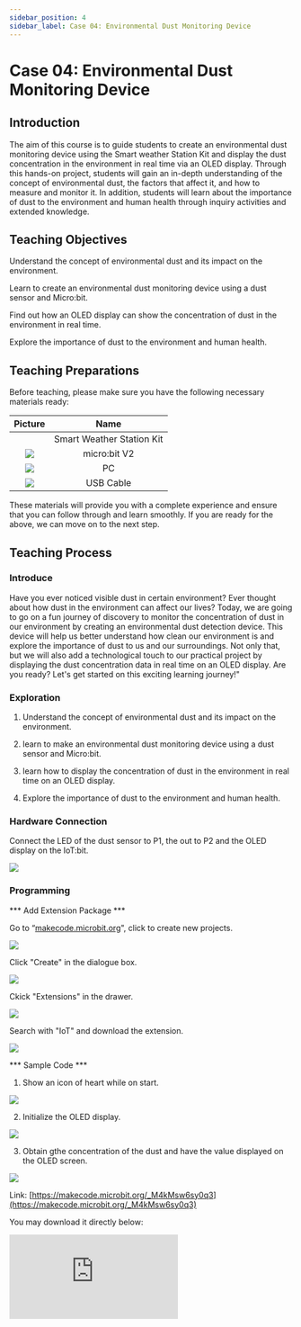 ```yaml
---
sidebar_position: 4
sidebar_label: Case 04: Environmental Dust Monitoring Device
---
```


# Case 04: Environmental Dust Monitoring Device

## Introduction

The aim of this course is to guide students to create an environmental dust monitoring device using the Smart weather Station Kit and display the dust concentration in the environment in real time via an OLED display. Through this hands-on project, students will gain an in-depth understanding of the concept of environmental dust, the factors that affect it, and how to measure and monitor it. In addition, students will learn about the importance of dust to the environment and human health through inquiry activities and extended knowledge.

## Teaching Objectives

Understand the concept of environmental dust and its impact on the environment.

Learn to create an environmental dust monitoring device using a dust sensor and Micro:bit.

Find out how an OLED display can show the concentration of dust in the environment in real time.

Explore the importance of dust to the environment and human health.

## Teaching Preparations

Before teaching, please make sure you have the following necessary materials ready:

| Picture | Name |
| :-: | :-: |
|  | Smart Weather Station Kit |
| ![](./images/microbit-smart-climate-kit-case-01-03.png) | micro:bit V2 |
| ![](./images/microbit-smart-climate-kit-case-01-04.png) | PC |
| ![](./images/microbit-smart-climate-kit-case-01-05.png) | USB Cable |

These materials will provide you with a complete experience and ensure that you can follow through and learn smoothly. If you are ready for the above, we can move on to the next step.

## Teaching Process

### Introduce

Have you ever noticed visible dust in certain environment? Ever thought about how dust in the environment can affect our lives? Today, we are going to go on a fun journey of discovery to monitor the concentration of dust in our environment by creating an environmental dust detection device. This device will help us better understand how clean our environment is and explore the importance of dust to us and our surroundings. Not only that, but we will also add a technological touch to our practical project by displaying the dust concentration data in real time on an OLED display. Are you ready? Let's get started on this exciting learning journey!"

### Exploration

1. Understand the concept of environmental dust and its impact on the environment.

2. learn to make an environmental dust monitoring device using a dust sensor and Micro:bit.

3. learn how to display the concentration of dust in the environment in real time on an OLED display.

4. Explore the importance of dust to the environment and human health.

### Hardware Connection

Connect the LED of the dust sensor to P1, the out to P2 and the OLED display on the IoT:bit.

![](./images/microbit-smart-climate-kit-case-04-06.png)

### Programming

*** Add Extension Package ***

Go to “[makecode.microbit.org](https://makecode.microbit.org/)", click to create new projects.

![](./images/smart-weather-station-kit-add-extension-01.png)

Click "Create" in the dialogue box. 

![](./images/smart-weather-station-kit-add-extension-02.png)

Ckick "Extensions" in the drawer. 

![](./images/smart-weather-station-kit-add-extension-03.png)

Search with "IoT" and download the extension.

![](./images/smart-weather-station-kit-add-extension-04.png)

*** Sample Code ***

1. Show an icon of heart while on start. 

![](./images/microbit-smart-climate-kit-case-04-07.png)

2. Initialize the OLED display.

![](./images/microbit-smart-climate-kit-case-04-08.png)

3. Obtain gthe concentration of the dust and have the value displayed on the OLED screen. 

![](./images/microbit-smart-climate-kit-case-04-09.png)


Link: [https://makecode.microbit.org/_M4kMsw6sy0q3](https://makecode.microbit.org/_M4kMsw6sy0q3)

You may download it directly below:

<div
    style={{
        position: 'relative',
        paddingBottom: '60%',
        overflow: 'hidden',
    }}
>
    <iframe
        src="https://makecode.microbit.org/_M4kMsw6sy0q3"
        frameborder="0"
        sandbox="allow-popups allow-forms allow-scripts allow-same-origin"
        style={{
            position: 'absolute',
            width: '100%',
            height: '100%',
        }}
    />
</div>

*** Download Link ***

Connect the micro:bit v2 with your PC via the USB cable. 

![](./images/connect-microbit.gif)

The PC shall have a disk name called "MICROBIT" after connection. 

![](./images/microbit-drive.png)

Click![](./images/download-01.png) at the left corner, and select `Connect Device`.

![](./images/download-02.png)

Click ![](./images/download-03.png).

![](./images/download-04.png)

Click ![](./images/download-05.png).

![](./images/download-06.png)


Select `BBC micro:bit CMSIS-DAP`, and then select "connect", now the micro:bit is successfully connected.

![](./images/download-07.png)

Click to download the program. 

![](./images/download-08.png)

### Teamwork and Showcase

Students are divided into small groups and work together to create and programme the case.

Students are encouraged to co-operate, communicate and share their experiences with each other.

Each group will have the opportunity to present the cases they have produced and demonstrate them to the other groups.

*** Expected result: When connected to the power supply, the micro:bit LED first shows the heart icon and then the current dust concentration on the OLED display. ***

（GIF动图）

### Reflection

Review the course content and remind students what knowledge and skills they have acquired.

Lead students in a discussion about the problems and difficulties they encountered during the production process and how they resolved them.

Guide students to think about the effects of dust on the environment and human health.

Guide students to further research and explore other applications of environmental monitoring devices.

## Extended Knowledge

### Impact of Dust on the Environment and Human Health

Impact of dust on the environment:

Decrease in air quality: Dust may contain tiny particles such as dust, pollen, bacteria, viruses and chemicals. These particles are suspended in the air, degrading air quality and affecting ecological balance and biodiversity.

Soil degradation: Large amounts of dust deposited on the soil surface may lead to a decline in soil quality. Chemicals, heavy metals and other pollutants in dust may seep into the soil, affecting plant growth and soil fertility.

Damage to buildings and equipment: Dust can accumulate on the surfaces of buildings and equipment, forming a layer of dust that gradually damages the appearance and structure of the building. This can cause damage to houses, artefacts and infrastructure, among others.

Human health effects of dust:

Respiratory problems: Tiny particles in dust can be inhaled into the respiratory tract and cause respiratory problems. Prolonged exposure to high levels of dust can lead to symptoms such as coughing, wheezing, shortness of breath and difficulty in breathing. It is particularly sensitive to patients with respiratory conditions such as asthma and allergies.

Cardiovascular health: Certain studies have shown that long-term exposure to high concentrations of dust may be associated with the development and exacerbation of cardiovascular disease. Tiny particulate matter that enters the circulation may trigger an inflammatory response that affects blood vessel function and heart health.

Allergy and asthma: Pollen, bacteria and fungal spores in dust may trigger allergic reactions and asthma attacks. Sensitive individuals may experience sneezing, nasal congestion, itchy skin, eye irritation and other symptoms.

Toxic substance exposure: Certain dusts may contain harmful chemicals and heavy metals, such as lead, mercury, asbestos, and so on. Long-term exposure to these harmful substances may cause damage to the body's internal organs, nervous system and immune system.

Understanding the impact of dust on the environment and human health helps us to take appropriate measures to minimise dust generation and exposure. This includes regular cleaning, well-ventilated environments, wearing masks and avoiding exposure to harmful substances. Also, regular monitoring and assessment of dust concentration in the environment are important measures to protect our health and create a cleaner living environment.

